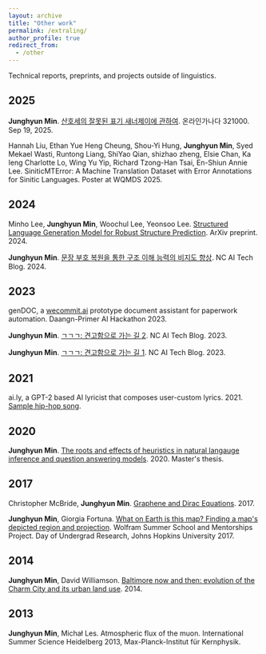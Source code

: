 ```yaml
---
layout: archive
title: "Other work"
permalink: /extraling/
author_profile: true
redirect_from:
  - /other
---
```


Technical reports, preprints, and projects outside of linguistics.

## 2025
**Junghyun Min**.
[산호세의 잘못된 표기 새너제이에 관하여](https://korean.go.kr/front/onlineQna/onlineQnaView.do?mn_id=216&qna_seq=321000&pageIndex=10&searchCondition=qsubject&searchKeyword=). 
온라인가나다 321000. Sep 19, 2025.

Hannah Liu, Ethan Yue Heng Cheung, Shou-Yi Hung, **Junghyun Min**, Syed Mekael Wasti, Runtong Liang, ShiYao Qian, shizhao zheng, Elsie Chan, Ka Ieng Charlotte Lo, Wing Yu Yip, Richard Tzong-Han Tsai, En-Shiun Annie Lee.
SiniticMTError: A Machine Translation Dataset with Error Annotations for Sinitic Languages. Poster at WQMDS 2025.

## 2024
Minho Lee, **Junghyun Min**, Woochul Lee, Yeonsoo Lee.
[Structured Language Generation Model for Robust Structure Prediction](https://arxiv.org/abs/2402.08971). ArXiv preprint. 2024.

**Junghyun Min**.
[문장 부호 복원을 통한 구조 이해 능력의 비지도 향상](https://ncsoft.github.io/ncresearch/195e5588d76145a5becc6052cdbf9cfa5092dcbe). NC AI Tech Blog. 2024.

## 2023
genDOC, a [wecommit.ai](https://www.wecommit.ai) prototype document assistant for paperwork automation. Daangn-Primer AI Hackathon 2023.

**Junghyun Min**.
[ㄱㄱㄱ: 견고함으로 가는 길 2](https://ncsoft.github.io/ncresearch/64da1f4997161eff97aa5d3ce09e9ad83d751a79). NC AI Tech Blog. 2023.

**Junghyun Min**.
[ㄱㄱㄱ: 견고함으로 가는 길 1](https://ncsoft.github.io/ncresearch/abb25deb34567f41e96fe4b9250719cb0f1399fe). NC AI Tech Blog. 2023.

## 2021
ai.ly, a GPT-2 based AI lyricist that composes user-custom lyrics. 2021. [Sample hip-hop song](https://www.youtube.com/watch?v=0hBXUNCaauI).

## 2020
**Junghyun Min**.
[The roots and effects of heuristics in natural langauge inference and question answering models](../files/Junghyun-Min-Masters-Thesis.pdf). 2020. Master's thesis.

## 2017
Christopher McBride, **Junghyun Min**.
[Graphene and Dirac Equations](../files/McBride-Min-Graphene_and_Dirac_Equations.pdf). 2017.

**Junghyun Min**, Giorgia Fortuna.
[What on Earth is this map? Finding a map's depicted region and projection](https://community.wolfram.com/groups/-/m/t/1157472).
Wolfram Summer School and Mentorships Project. Day of Undergrad Research, Johns Hopkins University 2017.

## 2014
**Junghyun Min**, David Williamson.
[Baltimore now and then: evolution of the Charm City and its urban land use](../files/Baltimore-Now-and-Then.pdf). 2014.

## 2013
**Junghyun Min**, Michał Les.
Atmospheric flux of the muon.
International Summer Science Heidelberg 2013, Max-Planck-Institut für Kernphysik.